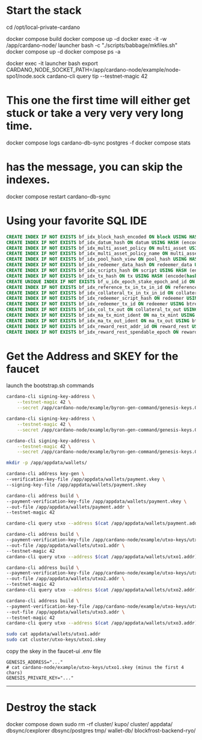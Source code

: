 # Start the stack

cd /opt/local-private-cardano

docker compose build
docker compose up -d
docker exec -it -w /app/cardano-node/ launcher bash -c "./scripts/babbage/mkfiles.sh"
docker compose up -d
docker compose ps -a

docker exec -it launcher bash
export CARDANO_NODE_SOCKET_PATH=/app/cardano-node/example/node-spo1/node.sock
cardano-cli query tip --testnet-magic 42

# This one the first time will either get stuck or take a very very very long time.
docker compose logs cardano-db-sync postgres -f
docker compose stats
# has the message, you can skip the indexes.
docker compose restart cardano-db-sync

# Using your favorite SQL IDE

```sql
CREATE INDEX IF NOT EXISTS bf_idx_block_hash_encoded ON block USING HASH (encode(hash, 'hex'));
CREATE INDEX IF NOT EXISTS bf_idx_datum_hash ON datum USING HASH (encode(hash, 'hex'));
CREATE INDEX IF NOT EXISTS bf_idx_multi_asset_policy ON multi_asset USING HASH (encode(policy, 'hex'));
CREATE INDEX IF NOT EXISTS bf_idx_multi_asset_policy_name ON multi_asset USING HASH ((encode(policy, 'hex') || encode(name, 'hex')));
CREATE INDEX IF NOT EXISTS bf_idx_pool_hash_view ON pool_hash USING HASH (view);
CREATE INDEX IF NOT EXISTS bf_idx_redeemer_data_hash ON redeemer_data USING HASH (encode(hash, 'hex'));
CREATE INDEX IF NOT EXISTS bf_idx_scripts_hash ON script USING HASH (encode(hash, 'hex'));
CREATE INDEX IF NOT EXISTS bf_idx_tx_hash ON tx USING HASH (encode(hash, 'hex'));
CREATE UNIQUE INDEX IF NOT EXISTS bf_u_idx_epoch_stake_epoch_and_id ON epoch_stake (epoch_no, id);
CREATE INDEX IF NOT EXISTS bf_idx_reference_tx_in_tx_in_id ON reference_tx_in (tx_in_id);
CREATE INDEX IF NOT EXISTS bf_idx_collateral_tx_in_tx_in_id ON collateral_tx_in (tx_in_id);
CREATE INDEX IF NOT EXISTS bf_idx_redeemer_script_hash ON redeemer USING HASH (encode(script_hash, 'hex'));
CREATE INDEX IF NOT EXISTS bf_idx_redeemer_tx_id ON redeemer USING btree (tx_id);
CREATE INDEX IF NOT EXISTS bf_idx_col_tx_out ON collateral_tx_out USING btree (tx_id);
CREATE INDEX IF NOT EXISTS bf_idx_ma_tx_mint_ident ON ma_tx_mint USING btree (ident);
CREATE INDEX IF NOT EXISTS bf_idx_ma_tx_out_ident ON ma_tx_out USING btree (ident);
CREATE INDEX IF NOT EXISTS bf_idx_reward_rest_addr_id ON reward_rest USING btree (addr_id);
CREATE INDEX IF NOT EXISTS bf_idx_reward_rest_spendable_epoch ON reward_rest USING btree (spendable_epoch);
```

# Get the Address and SKEY for the faucet

launch the bootstrap.sh commands

```bash
cardano-cli signing-key-address \
    --testnet-magic 42 \
    --secret /app/cardano-node/example/byron-gen-command/genesis-keys.000.key > /app/cardano-node/example/byron-gen-command/genesis-keys.000.addr

cardano-cli signing-key-address \
    --testnet-magic 42 \
    --secret /app/cardano-node/example/byron-gen-command/genesis-keys.001.key > /app/cardano-node/example/byron-gen-command/genesis-keys.001.addr

cardano-cli signing-key-address \
    --testnet-magic 42 \
    --secret /app/cardano-node/example/byron-gen-command/genesis-keys.002.key > /app/cardano-node/example/byron-gen-command/genesis-keys.002.addr

mkdir -p /app/appdata/wallets/

cardano-cli address key-gen \
--verification-key-file /app/appdata/wallets/payment.vkey \
--signing-key-file /app/appdata/wallets/payment.skey

cardano-cli address build \
--payment-verification-key-file /app/appdata/wallets/payment.vkey \
--out-file /app/appdata/wallets/payment.addr \
--testnet-magic 42

cardano-cli query utxo --address $(cat /app/appdata/wallets/payment.addr) --testnet-magic 42

cardano-cli address build \
--payment-verification-key-file /app/cardano-node/example/utxo-keys/utxo1.vkey \
--out-file /app/appdata/wallets/utxo1.addr \
--testnet-magic 42
cardano-cli query utxo --address $(cat /app/appdata/wallets/utxo1.addr) --testnet-magic 42

cardano-cli address build \
--payment-verification-key-file /app/cardano-node/example/utxo-keys/utxo2.vkey \
--out-file /app/appdata/wallets/utxo2.addr \
--testnet-magic 42
cardano-cli query utxo --address $(cat /app/appdata/wallets/utxo2.addr) --testnet-magic 42

cardano-cli address build \
--payment-verification-key-file /app/cardano-node/example/utxo-keys/utxo3.vkey \
--out-file /app/appdata/wallets/utxo3.addr \
--testnet-magic 42
cardano-cli query utxo --address $(cat /app/appdata/wallets/utxo3.addr) --testnet-magic 42
```

```bash
sudo cat appdata/wallets/utxo1.addr
sudo cat cluster/utxo-keys/utxo1.skey
```

copy the skey in the faucet-ui .env file
```.env
GENESIS_ADDRESS="..."
# cat cardano-node/example/utxo-keys/utxo1.skey (minus the first 4 chars)
GENESIS_PRIVATE_KEY="..."
```

---

# Destroy the stack

docker compose down
sudo rm -rf cluster/ kupo/ cluster/ appdata/ dbsync/cexplorer dbsync/postgres tmp/ wallet-db/ blockfrost-backend-ryo/
